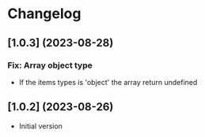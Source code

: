 # Changelog

## [1.0.3] (2023-08-28)

### Fix: Array object type

- If the items types is 'object' the array return undefined

## [1.0.2] (2023-08-26)

- Initial version
